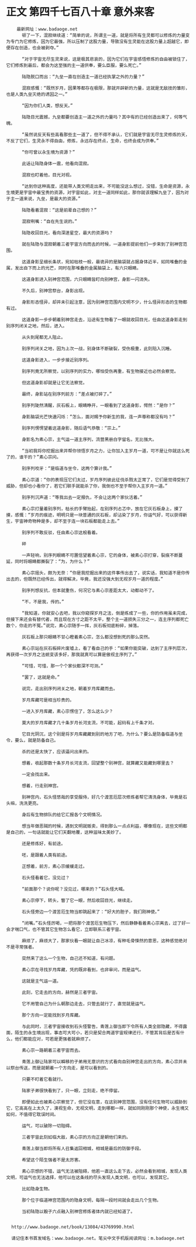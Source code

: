 # 正文 第四千七百八十章 意外来客
        最新网址：www.badaoge.net
          顿了一下，混寂继续道：“简单的说，所谓主一道，就是将所有生灵都可以修炼的力量变为专门为它修炼，因为它最强，所以压制了这股力量，导致没有生灵能在这股力量上超越它，即便存在创造，也会被剥夺。”
      
          “对于宇宙无尽生灵来说，这是极其悲哀的，因为它们在宇宙感悟修炼的自由被锁住了，它们修炼到最后，都会为这至强的主一道供奉，要么臣服，要么死亡。”
      
          陆隐脱口而出：“九垒一直在创造主一道已经执掌之外的力量？”
      
          混寂感慨：“既然岁月，因果等都存在极限，那就开辟新的力量，这就是无敌技的雏形，也是人类九垒灭绝的诱因之一。”
      
          “因为你们人类，想反天。”
      
          陆隐目光震撼，九垒都要创造主一道之外的力量吗？其中有的已经创造出来了，何等气魄。
      
          “虽然说反天有些高看那些主一道了，但不得不承认，它们就是宇宙无尽生灵修炼的天，不反了它们，生灵永不得自由，修炼，永远存在终点，生命，也终会成为供奉。”
      
          “你可曾以永生境为资源？”
      
          此话让陆隐身体一震，他看向混寂。
      
          混寂也盯着他，目光对视。
      
          “达到你这种高度，还能带人类文明走出来，不可能没这么想过，没错，生命是资源，永生境更是宇宙中最宝贵的资源，对宇宙如此，对主一道同样如此，那你就该理解九垒了，因为对于主一道来说，九垒，是最大的资源。”
      
          陆隐看着混寂：“这是前辈自己想的？”
      
          混寂咧嘴：“自在先生说的。”
      
          陆隐收回目光，看向深邃星空，最大的资源吗？
      
          就在陆隐与混寂朝着三者宇宙方向而去的时候，一道身影提前他们一步来到了别神宫范围。
      
          这道身影呈细长条状，宛如枯枝一般，最诡异的是脑袋就占据身体近半，如同堆叠的金属，发出自下而上的光芒，同时在那堆叠的金属脑袋上，有六只眼睛。
      
          这道身影进入别神宫范围，六只眼睛皆盯向别神宫，身影一闪消失。
      
          不久后，别神宫祭台，身影出现。
      
          身影形态怪异，却并未引起注意，因为别神宫范围内文明不少，什么怪异形态的生物都有过。
      
          这道身影一步步朝着别神宫走去，沿途有生物看了一眼就收回目光，任由这道身影走到别序列闭关之地，然后，进入。
      
          从头到尾都无人阻止。
      
          别序列闭关之地，因为上次一战，别身体不断破裂，受伤极重，此刻陷入沉睡。
      
          这道身影进入，一步步接近别序列。
      
          别序列竟无所察觉，以别序列的实力，哪怕受伤再重，有生物接近也必然会察觉。
      
          但这道身影却就是让它无法察觉。
      
          最终，身影站在别序列前方：“差点被打碎了。”
      
          别序列陡然清醒，灰石板上，眼睛睁开，一眼看到了这道身影，愕然：“是你？”
      
          身影脑袋光芒快速闪烁：“怎么，面对赐予你新生的我，连一声尊称都没有吗？”
      
          别序列愣愣望着这道身影，随后语气恭敬：“宗上。”
      
          身影名为素心宗，主气运一道主序列，流营黑册白字留名，无比强大。
      
          “当初我将你挖掘出来并帮你领悟岁月之力，让你加入主岁月一道，可不是让你就这么死了的，谁干的？”素心宗问。
      
          别序列咬牙：“是临道与坐令，这两个算计我。”
      
          素心宗道：“你的表现压它们太过，岁月序列彼此征伐杀戮太正常了，它们是觉得受到了威胁，但却也小看你了，若它们联手就能杀了你，我倒也不至于帮你入主岁月一道。”
      
          别序列沉声道：“等我出去一定报仇，不会让这两个家伙活着。”
      
          素心宗打量着别序列，枯长的手臂抬起，在别序列忐忑中，放在它灰石板身上，摸了摸，感慨：“岁月的痕迹，明明只是一块普通的灰石板，却沾染了岁月，你运气好，可以获得新生，宇宙神奇物种是多，却不至于连一块石板都能走上去。”
      
          别序列不敢反驳，任由素心宗这般看着。
      
          砰
      
          一声轻响，别序列眼睛不可置信望着素心宗，它的身体，被素心宗打穿，裂痕不断蔓延，同时将眼睛都撕裂了：“为，为什么？”
      
          素心宗摇头，颇为无奈：“你是我挖掘出来的这件事传出去了，说实话，我知道不是你传出去的，但既然已经传出，就得解决，毕竟，我还没强大到无视岁月一道的程度。”
      
          别序列想反抗，但本就重伤，何况它与素心宗差距太大，动都动不了。
      
          “不，不是我，传的。”
      
          “我知道，你就安心去吧，我以你窥探岁月之法，倒是练成了一些，你的作用虽未完成，但接下来还会有替代者，而且现在方寸之距不太平，整个主一道损失三分之一，连主序列都死亡数个，你走的不冤。”说完，素心宗随手一挥，灰石板彻底粉碎，掉落。
      
          灰石板上那只眼睛不甘心瞪着素心宗，怎么都没想到死的那么突然。
      
          素心宗站在灰石板碎片废墟上，看了看自己的手：“如果你能突破，达到了主序列层次，再获得一次岁月之法蜕变该多好，那我就真可以算是傲视主序列了。”
      
          “可惜，可惜，那一个个家伙都深不可测。”
      
          “罢了，这就是命。”
      
          说完，走出别序列闭关之地，朝着岁月库藏而去。
      
          岁月库藏可是相当珍贵的。
      
          一进入岁月库藏，素心宗愣住了，怎么这么少？
      
          莫大的岁月库藏才几十条岁月长河支流，不可能，起码有上千条才对。
      
          它目光阴沉，这个别是将岁月库藏藏到别的地方了吧，为什么？要么是防备临道与坐令，要么，就是防备自己。
      
          杀的还是太快了，应该逼问出来的。
      
          想着，收起那数十条岁月长河支流，回望整个别神宫，就算藏又能藏到哪里去？
      
          一定会找出来。
      
          想着，行走别神宫。
      
          别神宫内，石头怪悠哉的享受服侍，好几个渡苦厄层次修炼者帮它清洗身体，毕竟是石头嘛，洗洗更亮。
      
          身后有生物排队的给它汇报各个文明情况。
      
          想当年做恶贼的时候，遇到文明就贩卖，得到那么一点点利益，哪像现在，这些文明都是自己的，一句话就能让它们天翻地覆，这种滋味太美妙了。
      
          还是修炼好，有前途。
      
          呸，是跟着人类有前途。
      
          正想着，前方，素心宗缓缓走过。
      
          石头怪看着它，没见过？
      
          “前面那个？说你呢？没见过，哪来的？”石头怪大喊。
      
          素心宗停下，转头，瞥了它一眼，然后收回目光，继续走。
      
          石头怪旁边一个渡苦厄生物当即跳起来了：“好大的胆子，我们刚神使。”
      
          “闭嘴。”石头怪厉喝，一把将那个渡苦厄生物压下，然后静静看着素心宗离去，过了好一会才喘口气，也不管其它生物怎么看它，立即联系三者宇宙。
      
          麻烦了，麻烦大了，那家伙看一眼就让自己冰凉，有种毛骨悚然的意思，这种感觉绝对不是寻常强者。
      
          突然来了这么一个生物，自己还不知道，有问题。
      
          素心宗在寻找岁月库藏，凭的既非看到，也非审问，而是运气。
      
          这就是主气运一道。
      
          此刻，它走去的方向，赫然是三者宇宙。
      
          它不用管自己为什么朝那边走去，只管去就行了，直觉就是运气。
      
          那个方向一定能找到岁月库藏。
      
          与此同时，三者宇宙接收到石头怪警告，青莲上御当即下令所有人类全部隐藏，不得露面，陌生的永生境出现，事态可大可小，若只是契合两道宇宙规律还行，不管其背后是否有什么，他们都能应对，可若是更强者就麻烦了。
      
          素心宗一路朝着三者宇宙而去。
      
          青莲上御让陆家可以瞬移的子弟用无意识的方式看向自别神宫走出的方向，素心宗并未以祭台传送，而是就朝着一个方向走，是可以看到的。
      
          只要不盯着它看就行。
      
          陆家子弟很快看到了，只一眼，立刻走，绝不停留。
      
          即便如此也被素心宗察觉了，但它没在意，在这别神宫范围，没有任何生物可以威胁到它，它高高在上太久了，漠视生命，无视文明，走到哪都一样，就如同刚刚那个神使，永生境又如何，不值得它耽误时间。
      
          运气，可以破除一切阻碍。
      
          三者宇宙此刻如临大敌，素心宗的方向正是朝他们来的。
      
          青莲上御当即将所有人召集返回相城，相城是最后的防御手段。
      
          希望这个陌生强者不是太厉害。
      
          素心宗想的不错，运气无法被阻碍，他若一直这么走下去，必然会看到相城，发现人类文明，可运气也无法选择，他可以在这条线的尽头发现人类文明，也可以，发现其它。
      
          比如隐身生物。
      
          那个位于临道神宫范围内的隐身文明，每隔一段时间就会走出几个生物。
      
          当初陆隐以骰子六点融入别神宫修炼者体内就已经知道了。
      
      
      http://www.badaoge.net/book/13084/43769990.html
      
      请记住本书首发域名：www.badaoge.net。笔尖中文手机版阅读网址：m.badaoge.net